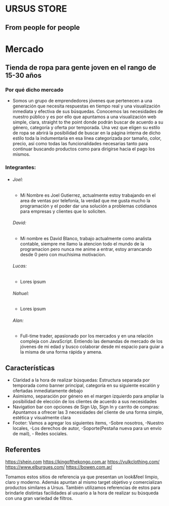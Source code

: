 # URSUS STORE
## From people for people

# Mercado
## Tienda de ropa para gente joven en el rango de 15-30 años

### Por qué dicho mercado
- Somos un grupo de emprendedores jóvenes que pertenecen a una generación que necesita respuestas en tiempo real y una visualización inmediata y efectiva de sus búsquedas. Conocemos las necesidades de nuestro público y es por ello que apuntamos a una visualización web simple, clara, straight to the point donde podrán buscar de acuerdo a su género, categoría y oferta por temporada. Una vez que eligen su estilo de ropa se abrirá la posibilidad de buscar en la página interna de dicho estilo toda la indumentaria en esa línea categorizada por tamaño, color, precio, así como todas las funcionalidades necesarias tanto para continuar buscando productos como para dirigirse hacia el pago los mismos.

### Integrantes:

- ###### Joel:
  - Mi Nombre es Joel Gutierrez, actualmente estoy trabajando en el area de ventas por telefonía, la verdad que me gusta mucho la programación y el poder dar una solución a problemas cotidianos para empresas y clientes que lo soliciten.
   ###### David:
    - Mi nombre es David Blanco, trabajo actualmente como analista contable, siempre me llamo la atencion todo el mundo de la programacion pero nunca me anime a 
      entrar, estoy arrancando desde 0 pero con muchisima motivacion.  
   ###### Lucas:
    - Lores ipsum
   ###### Nahuel:
    - Lores ipsum
   ###### Alan:
    - Full-time trader, apasionado por los mercados y en una relación compleja con JavaScript. Entiendo las demandas de mercado de los jóvenes de mi edad y busco colaborar desde mi espacio para guiar a la misma de una forma rápida y amena.


## Características

- Claridad a la hora de realizar búsquedas: Estructura separada por temporada como banner principal, categoría en su siguiente escalón y ofertadas inmediatamente debajo
- Asimismo, separación por género en el margen izquierdo para ampliar la posibilidad de elección de los clientes de acuerdo a sus necesidades
- Navigation bar con opciones de Sign Up, Sign In y carrito de compras: Apuntamos a ofrecer las 3 necesidades del cliente de una forma simple, estética y visualmente clara
- Footer: Vamos a agregar los siguientes items, -Sobre nosotros, -Nuestro locales,  -Los derechos de autor, -Soporte(Pestaña nueva para un envío de mail), - Redes sociales.

## Referentes
https://shein.com
https://kingofthekongo.com.ar
https://vulkclothing.com/
https://www.elburgues.com/
https://bowen.com.ar/

Tomamos estos sitios de referencia ya que presentan un look&feel limpio, claro y moderno. Además apuntan al mismo target objetivo y comercializan productos similares a Ursus. También utilizamos referencias de estos para brindarle distintas facilidades al usuario a la hora de realizar su búsqueda con una gran variedad de filtros.
